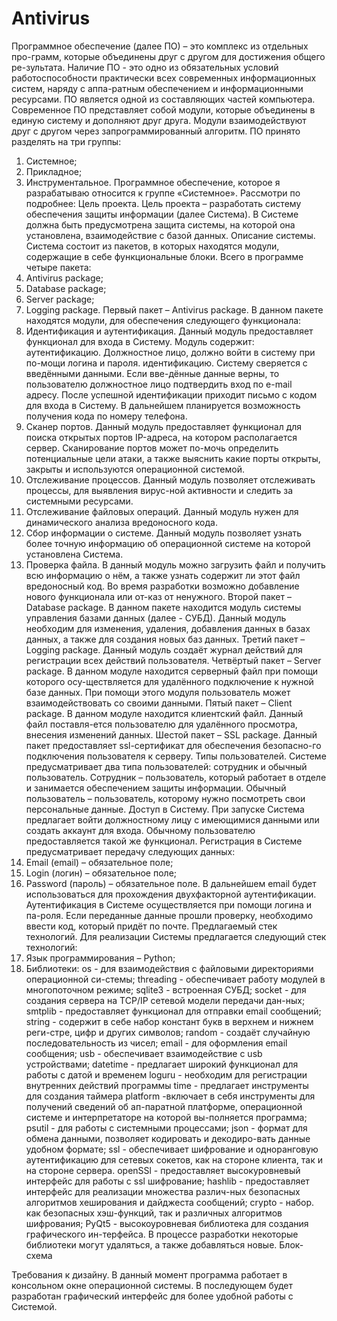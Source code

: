 # Antivirus
Программное обеспечение (далее ПО) – это комплекс из отдельных про-грамм, которые объединены друг с другом для достижения общего ре-зультата.
Наличие ПО - это одно из обязательных условий работоспособности практически всех современных информационных систем, наряду с аппа-ратным обеспечением и информационными ресурсами. ПО является одной из составляющих частей компьютера. Современное ПО представляет собой модули, которые объединены в единую систему и дополняют друг друга. Модули взаимодействуют друг с другом через запрограммированный алгоритм. ПО принято разделять на три группы:
1. Системное;
2. Прикладное;
3. Инструментальное.
Программное обеспечение, которое я разрабатываю относится к группе «Системное». Рассмотри по подробнее:
Цель проекта.
Цель проекта – разработать систему обеспечения защиты информации (далее Система). В Системе должна быть предусмотрена защита системы, на которой она установлена, взаимодействие с базой данных.
Описание системы.
Система состоит из пакетов, в которых находятся модули, содержащие в себе функциональные блоки. Всего в программе четыре пакета:
1. Antivirus package;
2. Database package;
3. Server package;
4. Logging package.
Первый пакет – Antivirus package. В данном пакете находятся модули, для обеспечения следующего функционала:
1. Идентификация и аутентификация. 
Данный модуль предоставляет функционал для входа в Систему. Модуль содержит:
  аутентификацию. Должностное лицо, должно войти в систему при по-мощи логина и пароля. 
  идентификацию. Систему сверяется с введёнными данными. Если вве-дённые данные верны, то пользователю должностное лицо подтвердить вход по e-mail адресу.
После успешной идентификации приходит письмо с кодом для входа в Систему. В дальнейшем планируется возможность получения кода по номеру телефона.
2. Сканер портов.
Данный модуль предоставляет функционал для поиска открытых портов IP-адреса, на котором располагается сервер. Сканирование портов может по-мочь определить потенциальные цели атаки, а также выяснить какие порты открыты, закрыты и используются операционной системой.
3. Отслеживание процессов.
Данный модуль позволяет отслеживать процессы, для выявления вирус-ной активности и следить за системными ресурсами.
4. Отслеживание файловых операций.
Данный модуль нужен для динамического анализа вредоносного кода.
5. Сбор информации о системе.
Данный модуль позволяет узнать более точную информацию об операционной системе на которой установлена Система.
6. Проверка файла.
В данный модуль можно загрузить файл и получить всю информацию о нём, а также узнать содержит ли этот файл вредоносный код.
Во время разработки возможно добавление нового функционала или от-каз от ненужного.
Второй пакет – Database package.
В данном пакете находится модуль системы управления базами данных (далее - СУБД). Данный модуль необходим для изменения, удаления, добавления данных в базах данных, а также для создания новых баз данных.
Третий пакет – Logging package.
Данный модуль создаёт журнал действий для регистрации всех действий пользователя.
Четвёртый пакет – Server package.
В данном модуле находится серверный файл при помощи которого осу-ществляется для удалённого подключение к нужной базе данных. При помощи этого модуля пользователь может взаимодействовать со своими данными.
Пятый пакет – Client package.
В данном модуле находится клиентский файл. Данный файл поставля-ется пользователю для удалённого просмотра, внесения изменений данных.
Шестой пакет – SSL package.
Данный пакет предоставляет ssl-сертификат для обеспечения  безопасно-го подключения пользователя к серверу.
Типы пользователей.
Системе предусматривает два типа пользователей: сотрудник и обычный пользователь.
Сотрудник – пользователь, который работает в отделе и занимается обеспечением защиты информации.
Обычный пользователь – пользователь, которому нужно посмотреть свои персональные данные.
Доступ в Систему.
При запуске Система предлагает войти должностному лицу с имеющимися данными или создать аккаунт для входа. Обычному пользователю предоставляется такой же функционал.
Регистрация в Системе предусматривает передачу следующих данных:
1. Email (email) – обязательное поле;
2. Login (логин) – обязательное поле;
3. Password (пароль) – обязательное поле.
В дальнейшем email будет использоваться для прохождения двухфакторной аутентификации. 
Аутентификация в Системе осуществляется при помощи логина и па-роля. Если переданные данные прошли проверку, необходимо ввести код, который придёт по почте. 
Предлагаемый стек технологий.
Для реализации Системы предлагается следующий стек технологий:
1. Язык программирования – Python;
2. Библиотеки:
  os - для взаимодействия с файловыми директориями операционной си-стемы;
  threading - обеспечивает работу модулей в многопоточном режиме;
  sqlite3 - встроенная СУБД;
  socket - для создания сервера на TCP/IP сетевой модели передачи дан-ных;
  smtplib - предоставляет функционал для отправки email сообщений;
  string - содержит в себе набор констант букв в верхнем и нижнем реги-стре, цифр и других символов;
  random - создаёт случайную последовательность из чисел;
  email - для оформления email сообщения;
  usb - обеспечивает взаимодействие с usb устройствами;
  datetime - предлагает широкий функционал для работы с датой и временем
  loguru - необходим для регистрации внутренних действий программы
  time - предлагает инструменты для создания таймера
  platform -включает в себя инструменты для получений сведений об ап-паратной платформе, операционной системе и интерпретаторе на которой вы-полняется программа;
  psutil - для работы с системными процессами;
  json - формат для обмена данными, позволяет кодировать и декодиро-вать данные удобном формате;
  ssl - обеспечивает шифрование и одноранговую аутентификацию для сетевых сокетов, как на стороне клиента, так и на стороне сервера.
  openSSl - предоставляет высокуровневый интерфейс для работы с ssl шифрование;
  hashlib - предоставляет интерфейс для реализации множества различ-ных безопасных алгоритмов хеширования и дайджеста сообщений;
  crypto - набор. как безопасных хэш-функций, так и различных алгоритмов шифрования; 
  PyQt5 - высокоуровневая библиотека для создания графического ин-терфейса.
В процессе разработки некоторые библиотеки могут удаляться, а также добавляться новые.
Блок-схема

Требования к дизайну.
В данный момент программа работает в консольном окне операционной системы. В последующем будет разработан графический интерфейс для более удобной работы с Системой.
